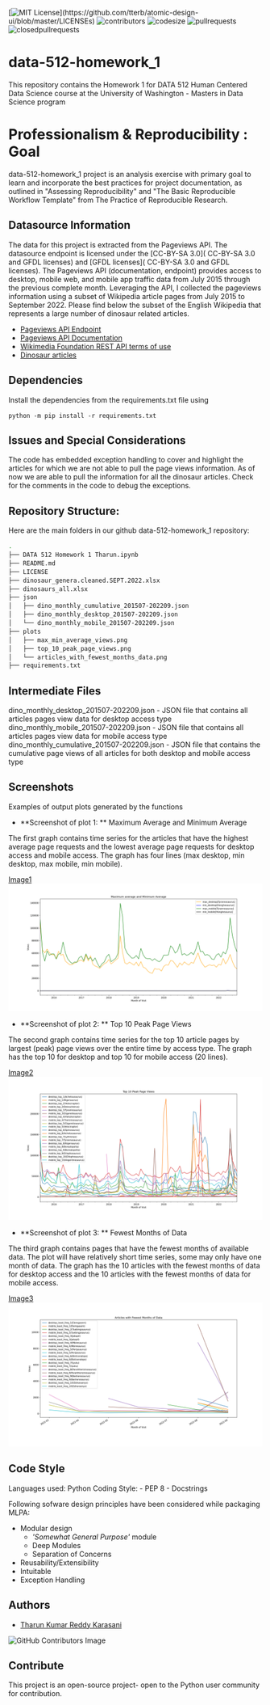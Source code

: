 [![MIT License](https://img.shields.io/apm/l/atomic-design-ui.svg?)](https://github.com/tterb/atomic-design-ui/blob/master/LICENSEs)
![contributors](https://img.shields.io/github/contributors/TharunKumarReddy5/data-512-homework_1.svg)
![codesize](https://img.shields.io/github/languages/code-size/TharunKumarReddy5/data-512-homework_1.svg) 
![pullrequests](https://img.shields.io/github/issues-pr/TharunKumarReddy5/data-512-homework_1.svg) 
![closedpullrequests](https://img.shields.io/github/issues-pr-closed-raw/TharunKumarReddy5/data-512-homework_1.svg)

# data-512-homework_1

This repository contains the Homework 1 for DATA 512 Human Centered Data Science course at the University of Washington - Masters in Data Science program

# Professionalism & Reproducibility : Goal

data-512-homework_1 project is an analysis exercise with primary goal to learn and incorporate the best practices for project documentation, as outlined in "Assessing Reproducibility" and "The Basic Reproducible Workflow Template" from The Practice of Reproducible Research.

## Datasource Information

The data for this project is extracted from the Pageviews API. The datasource endpoint is licensed under the [CC-BY-SA 3.0]( CC-BY-SA 3.0 and GFDL licenses) and [GFDL licenses]( CC-BY-SA 3.0 and GFDL licenses). The Pageviews API (documentation, endpoint) provides access to desktop, mobile web, and mobile app traffic data from July 2015 through the previous complete month. Leveraging the API, I collected the pageviews information using a subset of Wikipedia article pages from July 2015 to September 2022. Please find below the subset of the English Wikipedia that represents a large number of dinosaur related articles.

 - [Pageviews API Endpoint](https://wikimedia.org/api/rest_v1/#!/Pageviews_data/get_metrics_pageviews_aggregate_project_access_agent_granularity_start_end)
 - [Pageviews API Documentation](https://wikitech.wikimedia.org/wiki/Analytics/AQS/Pageviews)
 - [Wikimedia Foundation REST API terms of use](https://www.mediawiki.org/wiki/REST_API#Terms_and_conditions)
 - [Dinosaur articles](https://docs.google.com/spreadsheets/d/1zfBNKsuWOFVFTOGK8qnTr2DmHkYK4mAACBKk1sHLt_k/edit?usp=sharing)

## Dependencies

Install the dependencies from the requirements.txt file using

    python -m pip install -r requirements.txt

## Issues and Special Considerations

The code has embedded exception handling to cover and highlight the articles for which we are not able to pull the page views information. As of now we are able to pull the information for all the dinosaur articles. Check for the comments in the code to debug the exceptions. 

## Repository Structure:
Here are the main folders in our github data-512-homework_1 repository:
```bash
.
├── DATA 512 Homework 1 Tharun.ipynb
├── README.md
├── LICENSE
├── dinosaur_genera.cleaned.SEPT.2022.xlsx
├── dinosaurs_all.xlsx
├── json
│   ├── dino_monthly_cumulative_201507-202209.json
│   ├── dino_monthly_desktop_201507-202209.json
│   └── dino_monthly_mobile_201507-202209.json
├── plots
│   ├── max_min_average_views.png
│   ├── top_10_peak_page_views.png
│   └── articles_with_fewest_months_data.png
├── requirements.txt
```
## Intermediate Files

dino_monthly_desktop_201507-202209.json - JSON file that contains all articles pages view data for desktop access type
dino_monthly_mobile_201507-202209.json - JSON file that contains all articles pages view data for mobile access type
dino_monthly_cumulative_201507-202209.json - JSON file that contains the cumulative page views of all articles for both desktop and mobile access type

## Screenshots

Examples of output plots generated by the functions

- **Screenshot of plot 1: ** Maximum Average and Minimum Average

The first graph contains time series for the articles that have the highest average page requests and the lowest average page requests for desktop access and mobile access. The graph has four lines (max desktop, min desktop, max mobile, min mobile).

[Image1](https://github.com/TharunKumarReddy5/data-512-homework_1/blob/main/plots/max_min_average_views.png)
![Alt text](https://github.com/TharunKumarReddy5/data-512-homework_1/blob/main/plots/max_min_average_views.png "Articles with fewest Months of Data")

- **Screenshot of plot 2: ** Top 10 Peak Page Views

The second graph contains time series for the top 10 article pages by largest (peak) page views over the entire time by access type. The graph has the top 10 for desktop and top 10 for mobile access (20 lines).

[Image2](https://github.com/TharunKumarReddy5/data-512-homework_1/blob/main/plots/top_10_peak_page_views.png)
![Alt text](https://github.com/TharunKumarReddy5/data-512-homework_1/blob/main/plots/top_10_peak_page_views.png "ML Pipeline Hyperparameter Diagram")

- **Screenshot of plot 3: ** Fewest Months of Data

The third graph contains pages that have the fewest months of available data. The plot will have relatively short time series, some may only have one month of data. The graph has the 10 articles with the fewest months of data for desktop access and the 10 articles with the fewest months of data for mobile access.

[Image3](https://github.com/TharunKumarReddy5/data-512-homework_1/tree/main/plots/articles_with_fewest_months_data.png)
![Alt text](https://github.com/TharunKumarReddy5/data-512-homework_1/blob/main/plots/articles_with_fewest_months_data.png "Articles with fewest Months of Data")

## Code Style

Languages used: Python
Coding Style:
    - PEP 8
    - Docstrings

Following sofware design principles have been considered while packaging MLPA:

- Modular design
    - *'Somewhat General Purpose'* module
    - Deep Modules
    - Separation of Concerns
- Reusability/Extensibility
- Intuitable
- Exception Handling

## Authors
- [Tharun Kumar Reddy Karasani](https://github.com/TharunKumarReddy5)

![GitHub Contributors Image](https://contrib.rocks/image?repo=TharunKumarReddy5/data-512-homework_1)

## Contribute

This project is an open-source project- open to the Python user community for contribution.
